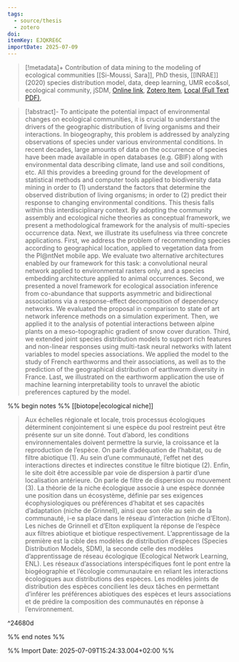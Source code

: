 ```yaml
---
tags:
  - source/thesis
  - zotero
doi: 
itemKey: EJQKRE6C
importDate: 2025-07-09
---
```

>[!metadata]+
> Contribution of data mining to the modeling of ecological communities
> [[Si-Moussi, Sara]], 
> PhD thesis, [[INRAE]] (2020)
> species distribution model, data, deep learning, UMR eco&sol, ecological community, jSDM, 
> [Online link](https://theses.hal.science/tel-04083426), [Zotero Item](zotero://select/library/items/EJQKRE6C), [Local (Full Text PDF)](file://C:/Users/aburg/Documents/references/zotero/storage/YJRTT8NZ/Si-Moussi2020_Contributiondata.pdf), 

>[!abstract]-
>To anticipate the potential impact of environmental changes on ecological communities, it is crucial to understand the drivers of the geographic distribution of living organisms and their interactions. In biogeography, this problem is addressed by analyzing observations of species under various environmental conditions. In recent decades, large amounts of data on the occurrence of species have been made available in open databases (e.g. GBIF) along with environmental data describing climate, land use and soil conditions, etc. All this provides a breeding ground for the development of statistical methods and computer tools applied to biodiversity data mining in order to (1) understand the factors that determine the observed distribution of living organisms; in order to (2) predict their response to changing environmental conditions. This thesis falls within this interdisciplinary context. By adopting the community assembly and ecological niche theories as conceptual framework, we present a methodological framework for the analysis of multi-species occurrence data. Next, we illustrate its usefulness via three concrete applications. First, we address the problem of recommending species according to geographical location, applied to vegetation data from the Pl@ntNet mobile app. We evaluate two alternative architectures enabled by our framework for this task: a convolutional neural network applied to environmental rasters only, and a species embedding architecture applied to animal occurrences. Second, we presented a novel framework for ecological association inference from co-abundance that supports asymmetric and bidirectional associations via a response-effect decomposition of dependency networks. We evaluated the proposal in comparison to state of art network inference methods on a simulation experiment. Then, we applied it to the analysis of potential interactions between alpine plants on a meso-topographic gradient of snow cover duration. Third, we extended joint species distribution models to support rich features and non-linear responses using multi-task neural networks with latent variables to model species associations. We applied the model to the study of French earthworms and their associations, as well as to the prediction of the geographical distribution of earthworm diversity in France. Last, we illustrated on the earthworm application the use of machine learning interpretability tools to unravel the abiotic preferences captured by the model.

%% begin notes %%
[[biotope|ecological niche]]
>Aux échelles régionale et locale, trois processus écologiques déterminent conjointement si une espèce du pool restreint peut être présente sur un site donné. Tout d’abord, les conditions environnementales doivent permettre la survie, la croissance et la reproduction de l’espèce. On parle d’adéquation de l’habitat, ou de filtre abiotique (1). Au sein d’une communauté, l’effet net des interactions directes et indirectes constitue le filtre biotique (2). Enfin, le site doit être accessible par voie de dispersion à partir d’une localisation antérieure. On parle de filtre de dispersion ou mouvement (3).  La théorie de la niche écologique associe à une espèce donnée une position dans un écosystème, définie par ses exigences écophysiologiques ou préférences d’habitat et ses capacités d’adaptation (niche de Grinnell), ainsi que son rôle au sein de la communauté, i-e sa place dans le réseau d’interaction (niche d’Elton). Les niches de Grinnell et d’Elton expliquent la réponse de l’espèce aux filtres abiotique et biotique respectivement. L’apprentissage de la première est la cible des modèles de distribution d’espèces (Species Distribution Models, SDM), la seconde celle des modèles d’apprentissage de réseau écologique (Ecological Network Learning, ENL). Les réseaux d’associations interspécifiques font le pont entre la biogéographie et l’écologie communautaire en reliant les interactions écologiques aux distributions des espèces. Les modèles joints de distribution des espèces concilient les deux tâches en permettant d’inférer les préférences abiotiques des espèces et leurs associations et de prédire la composition des communautés en réponse à l’environnement.

^24680d

%% end notes %%

%% Import Date: 2025-07-09T15:24:33.004+02:00 %%
